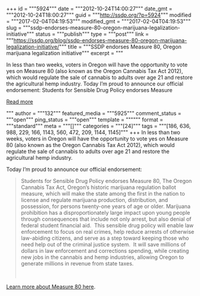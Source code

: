 +++
id = """5924"""
date = """2012-10-24T14:00:27"""
date_gmt = """2012-10-24T18:00:27"""
guid = """http://ssdp.org/?p=5924"""
modified = """2017-02-04T04:19:53"""
modified_gmt = """2017-02-04T04:19:53"""
slug = """ssdp-endorses-measure-80-oregon-marijuana-legalization-initiative"""
status = """publish"""
type = """post"""
link = """https://ssdp.org/blog/ssdp-endorses-measure-80-oregon-marijuana-legalization-initiative/"""
title = """SSDP endorses Measure 80, Oregon marijuana legalization initiative"""
excerpt = """<p>In less than two weeks, voters in Oregon will have the opportunity to vote yes on Measure 80 (also known as the Oregon Cannabis Tax Act 2012), which would regulate the sale of cannabis to adults over age 21 and restore the agricultural hemp industry. Today I&#8217;m proud to announce our official endorsement: Students for Sensible Drug Policy endorses Measure</p>
<div class="h10"></div>
<p><a class="more-link2 flat" href="https://ssdp.org/blog/ssdp-endorses-measure-80-oregon-marijuana-legalization-initiative/">Read more</a></p>
"""
author = """132"""
featured_media = """5925"""
comment_status = """open"""
ping_status = """open"""
template = """"""
format = """standard"""
meta = """[]"""
categories = """[24]"""
tags = """[186, 636, 988, 229, 166, 1143, 560, 472, 209, 1144, 1145]"""
+++
In less than two weeks, voters in Oregon will have the opportunity to vote yes on Measure 80 (also known as the Oregon Cannabis Tax Act 2012), which would regulate the sale of cannabis to adults over age 21 and restore the agricultural hemp industry.



Today I&#8217;m proud to announce our official endorsement:

<blockquote>Students for Sensible Drug Policy endorses Measure 80, The Oregon Cannabis Tax Act, Oregon&#8217;s historic marijuana regulation ballot measure, which will make the state among the first in the nation to license and regulate marijuana production, distribution, and possession, for persons twenty-one years of age or older. Marijuana prohibition has a disproportionately large impact upon young people through consequences that include not only arrest, but also denial of federal student financial aid.  This sensible drug policy will enable law enforcement to focus on real crimes, help reduce arrests of otherwise law-abiding citizens, and serve as a step toward keeping those who need help out of the criminal justice system.  It will save millions of dollars in law enforcement and corrections spending, while creating new jobs in the cannabis and hemp industries, allowing Oregon to generate millions in revenue from state taxes.



&nbsp;</blockquote>

<a href="http://octa2012.org/">Learn more about Measure 80 here</a>.
